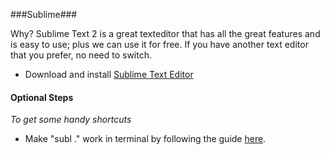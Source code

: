 ###Sublime###

Why? Sublime Text 2 is a great texteditor that has all the great features and is easy to use; plus we can use it for free. If you have another text editor that you prefer, no need to switch.

* Download and install [Sublime Text Editor](http://www.sublimetext.com/2)


#### Optional Steps ####

_To get some handy shortcuts_

* Make "subl ." work in terminal by following the guide [here](https://gist.github.com/olivierlacan/1195304).
